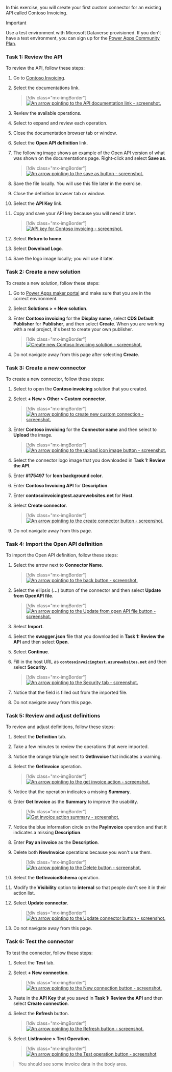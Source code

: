 In this exercise, you will create your first custom connector for an existing API called Contoso Invoicing.

> [!IMPORTANT]
> Use a test environment with Microsoft Dataverse provisioned. If you don't have a test environment, you can sign up for the [Power Apps Community Plan](https://powerapps.microsoft.com/communityplan/?azure-portal=true).

### Task 1: Review the API

To review the API, follow these steps:

1. Go to [Contoso Invoicing](https://contosoinvoicing.azurewebsites.net/?azure-portal=true).

1. Select the documentations link.

    > [!div class="mx-imgBorder"]
    > [![An arrow pointing to the API documentation link - screenshot.](../media/docs.png)](../media/docs.png#lightbox)

1. Review the available operations.

1. Select to expand and review each operation.

1. Close the documentation browser tab or window.

1. Select the **Open API definition** link.

1. The following image shows an example of the Open API version of what was shown on the documentations page. Right-click and select **Save as**.

    > [!div class="mx-imgBorder"]
    > [![An arrow pointing to the save as button - screenshot.](../media/save.png)](../media/save.png#lightbox)

1. Save the file locally. You will use this file later in the exercise.

1. Close the definition browser tab or window.

1. Select the **API Key** link.

1. Copy and save your API key because you will need it later.

    > [!div class="mx-imgBorder"]
    > [![API key for Contoso invoicing - screenshot.](../media/key.png)](../media/key.png#lightbox)

1. Select **Return to home**.

1. Select **Download Logo**.

1. Save the logo image locally; you will use it later.

### Task 2: Create a new solution

To create a new solution, follow these steps:

1. Go to [Power Apps maker portal](https://make.powerapps.com/?azure-portal=true) and make sure that you are in the correct environment.

1. Select **Solutions > + New solution**.

1. Enter **Contoso invoicing** for the **Display name**, select **CDS Default Publisher** for **Publisher**, and then select **Create**. When you are working with a real project, it's best to create your own publisher.

    > [!div class="mx-imgBorder"]
    > [![Create new Contoso Invoicing solution - screenshot.](../media/solution.png)](../media/solution.png#lightbox)

1. Do not navigate away from this page after selecting **Create**.

### Task 3: Create a new connector

To create a new connector, follow these steps:

1. Select to open the **Contoso invoicing** solution that you created.

1. Select **+ New > Other > Custom connector**.

    > [!div class="mx-imgBorder"]
    > [![An arrow pointing to create new custom connection - screenshot.](../media/custom.png)](../media/custom.png#lightbox)

1. Enter **Contoso invoicing** for the **Connector name** and then select to **Upload** the image.

    > [!div class="mx-imgBorder"]
    > [![An arrow pointing to the upload icon image button - screenshot.](../media/upload.png)](../media/upload.png#lightbox)

1. Select the connector logo image that you downloaded in **Task 1: Review the API**.

1. Enter **#175497** for **Icon background color**.

1. Enter **Contoso Invoicing API** for **Description**.

1. Enter **contosoinvoicingtest.azurewebsites.net** for **Host**.

1. Select **Create connector**.

    > [!div class="mx-imgBorder"]
    > [![An arrow pointing to the create connector button - screenshot.](../media/create.png)](../media/create.png#lightbox)

1. Do not navigate away from this page.

### Task 4: Import the Open API definition

To import the Open API definition, follow these steps:

1. Select the arrow next to **Connector Name**.

    > [!div class="mx-imgBorder"]
    > [![An arrow pointing to the back button - screenshot.](../media/arrow.png)](../media/arrow.png#lightbox)

1. Select the ellipsis (**...**) button of the connector and then select **Update from OpenAPI file**.

    > [!div class="mx-imgBorder"]
    > [![An arrow pointing to the Update from open API file button - screenshot.](../media/ellipsis.png)](../media/ellipsis.png#lightbox)

1. Select **Import**.

1. Select the **swagger.json** file that you downloaded in **Task 1: Review the API** and then select **Open**.

1. Select **Continue**.

1. Fill in the host URL as **`contosoinvoicingtest.azurewebsites.net`** and then select **Security**.

    > [!div class="mx-imgBorder"]
    > [![An arrow pointing to the Security tab - screenshot.](../media/host.png)](../media/host.png#lightbox)

1. Notice that the field is filled out from the imported file.

1. Do not navigate away from this page.

### Task 5: Review and adjust definitions

To review and adjust definitions, follow these steps:

1. Select the **Definition** tab.

1. Take a few minutes to review the operations that were imported.

1. Notice the orange triangle next to **GetInvoice** that indicates a warning.

1. Select the **GetInvoice** operation.

    > [!div class="mx-imgBorder"]
    > [![An arrow pointing to the get invoice action - screenshot.](../media/get.png)](../media/get.png#lightbox)

1. Notice that the operation indicates a missing **Summary**.

1. Enter **Get Invoice** as the **Summary** to improve the usability.

    > [!div class="mx-imgBorder"]
    > [![Get invoice action summary - screenshot.](../media/summary-get.png)](../media/summary-get.png#lightbox)

1. Notice the blue information circle on the **PayInvoice** operation and that it indicates a missing **Description**.

1. Enter **Pay an invoice** as the **Description**.

1. Delete both **NewInvoice** operations because you won't use them.

    > [!div class="mx-imgBorder"]
    > [![An arrow pointing to the Delete button - screenshot.](../media/delete.png)](../media/delete.png#lightbox)

1. Select the **GetInvoiceSchema** operation.

1. Modify the **Visibility** option to **internal** so that people don't see it in their action list.

1. Select **Update connector**.

    > [!div class="mx-imgBorder"]
    > [![An arrow pointing to the Update connector button - screenshot.](../media/update.png)](../media/update.png#lightbox)

1. Do not navigate away from this page.

### Task 6: Test the connector

To test the connector, follow these steps:

1. Select the **Test** tab.

1. Select **+ New connection**.

    > [!div class="mx-imgBorder"]
    > [![An arrow pointing to the New connection button - screenshot.](../media/test.png)](../media/test.png#lightbox)

1. Paste in the **API Key** that you saved in **Task 1: Review the API** and then select **Create connection**.

1. Select the **Refresh** button.

    > [!div class="mx-imgBorder"]
    > [![An arrow pointing to the Refresh button - screenshot.](../media/connections.png)](../media/connections.png#lightbox)

1. Select **ListInvoice > Test Operation**.

    > [!div class="mx-imgBorder"]
    > [![An arrow pointing to the Test operation button - screenshot](../media/test-operation.png)](../media/test-operation.png#lightbox)

> You should see some invoice data in the body area.
